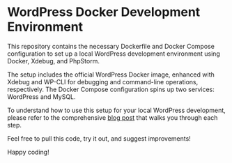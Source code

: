 # WordPress Docker Development Environment

This repository contains the necessary Dockerfile and Docker Compose configuration to set up a local WordPress development environment using Docker, Xdebug, and PhpStorm.

The setup includes the official WordPress Docker image, enhanced with Xdebug and WP-CLI for debugging and command-line operations, respectively. The Docker Compose configuration spins up two services: WordPress and MySQL.

To understand how to use this setup for your local WordPress development, please refer to the comprehensive [blog post](https://wpml.org/?p=1379666) that walks you through each step.

Feel free to pull this code, try it out, and suggest improvements!

Happy coding!


